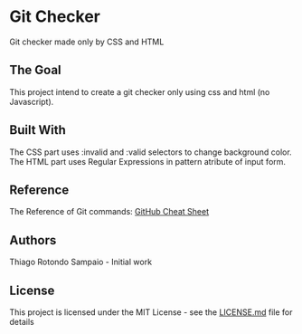 # Git Checker

Git checker made only by CSS and HTML

## The Goal

This project intend to create a git checker only using css and html (no Javascript).

## Built With

The CSS part uses :invalid and :valid selectors to change background color.
The HTML part uses Regular Expressions in pattern atribute of input form.

## Reference

The Reference of Git commands: [GitHub Cheat Sheet](https://education.github.com/git-cheat-sheet-education.pdf)

## Authors

Thiago Rotondo Sampaio - Initial work

## License

This project is licensed under the MIT License - see the [LICENSE.md](LICENSE.md) file for details
